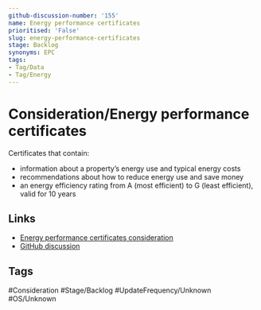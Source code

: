 ```yaml
---
github-discussion-number: '155'
name: Energy performance certificates
prioritised: 'False'
slug: energy-performance-certificates
stage: Backlog
synonyms: EPC
tags:
- Tag/Data
- Tag/Energy
---
```


# Consideration/Energy performance certificates

Certificates that contain:

- information about a property’s energy use and typical energy costs
- recommendations about how to reduce energy use and save money
- an energy efficiency rating from A (most efficient) to G (least efficient), valid for 10 years

## Links

* [Energy performance certificates consideration](https://design.planning.data.gov.uk/planning-consideration/energy-performance-certificates)
* [GitHub discussion](https://github.com/digital-land/data-standards-backlog/discussions/155)

## Tags

#Consideration #Stage/Backlog #UpdateFrequency/Unknown #OS/Unknown